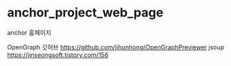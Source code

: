 # anchor_project_web_page
anchor 홈페이지

OpenGraph 깃허브
https://github.com/jihunhong/OpenGraphPreviewer
jsoup
https://jinseongsoft.tistory.com/156
